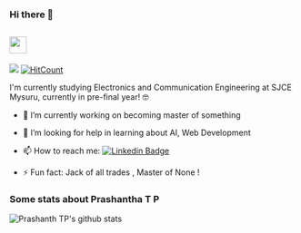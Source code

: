 ### Hi there 👋 

<!--
**PrashanthaTP/PrashanthaTP** is a ✨ _special_ ✨ repository because its `README.md` (this file) appears on your GitHub profile.-->


<h2 align="Left"><img src="https://media.giphy.com/media/WUlplcMpOCEmTGBtBW/giphy.gif" width="30"></h3>

![](https://komarev.com/ghpvc/?username=PrashanthaTP&color=blue)
[![HitCount](http://hits.dwyl.com/PrashanthaTP/PrashanthaTP.svg)](http://hits.dwyl.com/PrashanthaTP/PrashanthaTP)

I'm currently studying Electronics and Communication Engineering at SJCE Mysuru, currently in pre-final year! 🤓

- 🔭 I’m currently working on becoming master of something 
- 🤔 I’m looking for help in learning about AI, Web Development

- 📫 How to reach me:     [![Linkedin Badge](https://img.shields.io/badge/-LinkedIn-blue?style=flat-square&logo=Linkedin&logoColor=white&link=https://www.linkedin.com/in/prashantha-t-p-2866731aa/)](https://www.linkedin.com/in/prashantha-t-p-2866731aa/) 


- ⚡ Fun fact: Jack of all trades , Master of None ! 

### Some stats about Prashantha T P
<img alt="Prashanth TP's github stats" src="https://github-readme-stats.vercel.app/api?username=PrashanthaTP&&show_icons=true&title_color=ffffff&icon_color=bb2acf&text_color=daf7dc&bg_color=151515" >



